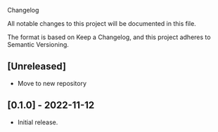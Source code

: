 Changelog

All notable changes to this project will be documented in this file.

The format is based on Keep a Changelog, and this project adheres to Semantic Versioning.

## [Unreleased]

* Move to new repository

## [0.1.0] - 2022-11-12

* Initial release.
